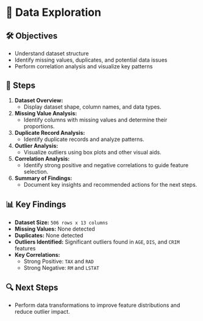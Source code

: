 # 📃 Data Exploration

## 🛠️ Objectives
- Understand dataset structure
- Identify missing values, duplicates, and potential data issues
- Perform correlation analysis and visualize key patterns

## 🔢 Steps
1. **Dataset Overview:**
   - Display dataset shape, column names, and data types.
2. **Missing Value Analysis:**
   - Identify columns with missing values and determine their proportions.
3. **Duplicate Record Analysis:**
   - Identify duplicate records and analyze patterns.
4. **Outlier Analysis:**
   - Visualize outliers using box plots and other visual aids.
5. **Correlation Analysis:**
   - Identify strong positive and negative correlations to guide feature selection.
6. **Summary of Findings:**
   - Document key insights and recommended actions for the next steps.

## 📊 Key Findings
- **Dataset Size:** `506 rows x 13 columns`
- **Missing Values:** None detected
- **Duplicates:** None detected
- **Outliers Identified:** Significant outliers found in `AGE`, `DIS`, and `CRIM` features
- **Key Correlations:**
  - Strong Positive: `TAX` and `RAD`
  - Strong Negative: `RM` and `LSTAT`

## 🔍 Next Steps
- Perform data transformations to improve feature distributions and reduce outlier impact.

